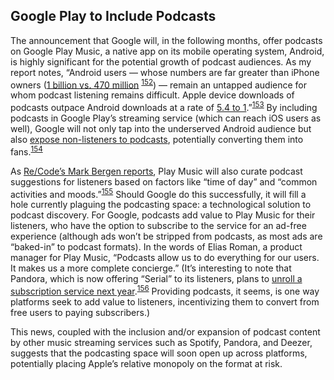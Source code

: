 Google Play to Include Podcasts
 -------------------------------
 
 The announcement that Google will, in the following months, offer podcasts on Google Play Music, a native app on its mobile operating system, Android, is highly significant for the potential growth of podcast audiences. As my report notes, “Android users — whose numbers are far greater than iPhone owners (<a href="http://www.slate.com/blogs/future_tense/2014/06/26/there_are_twice_as_many_android_users_as_ios_but_ios_users_spend_double.html">1 billion vs. 470 million</a> <sup><a href=../citations/index.html>152</a></sup>) — remain an untapped audience for whom podcast listening remains difficult. Apple device downloads of podcasts outpace Android downloads at a rate of <a href="http://www.libsyn.com/wp-content/uploads/2015/06/PRLibsynNetGrowth021915Final.pdf">5.4 to 1</a>.”<sup><a href=../citations/index.html>153</a></sup> By including podcasts in Google Play’s streaming service (which can reach iOS users as well), Google will not only tap into the underserved Android audience but also <a href="http://recode.net/2015/10/27/google-brings-podcasting-to-play-music-swinging-at-apples-dominance/">expose non-listeners to podcasts</a>, potentially converting them into fans.<sup><a href=../citations/index.html>154</a></sup> 

 As <a href="http://recode.net/2015/10/27/google-brings-podcasting-to-play-music-swinging-at-apples-dominance/">Re/Code’s Mark Bergen reports</a>, Play Music will also curate podcast suggestions for listeners based on factors like “time of day” and “common activities and moods.”<sup><a href=../citations/index.html>155</a></sup> Should Google do this successfully, it will fill a hole currently plaguing the podcasting space: a technological solution to podcast discovery. For Google, podcasts add value to Play Music for their listeners, who have the option to subscribe to the service for an ad-free experience (although ads won’t be stripped from podcasts, as most ads are “baked-in” to podcast formats). In the words of Elias Roman, a product manager for Play Music, “Podcasts allow us to do everything for our users. It makes us a more complete concierge.” (It’s interesting to note that Pandora, which is now offering “Serial” to its listeners, plans to <a href="http://variety.com/2015/digital/news/pandora-rdio-acquisition-1201641583/">unroll a subscription service next year</a>.<sup><a href=../citations/index.html>156</a></sup> Providing podcasts, it seems, is one way platforms seek to add value to listeners, incentivizing them to convert from free users to paying subscribers.) 

 This news, coupled with the inclusion and/or expansion of podcast content by other music streaming services such as Spotify, Pandora, and Deezer, suggests that the podcasting space will soon open up across platforms, potentially placing Apple’s relative monopoly on the format at risk. 

